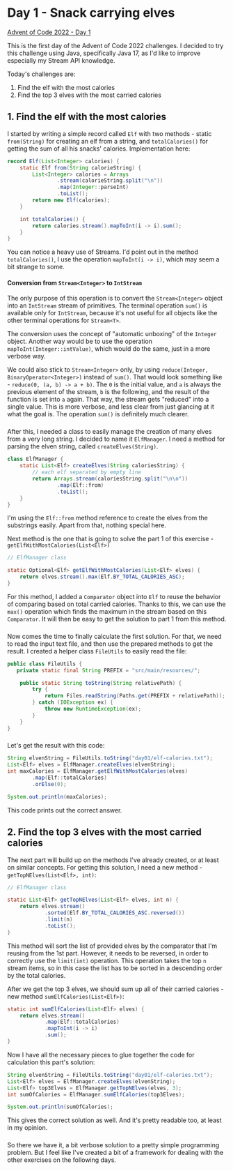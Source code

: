 # Day 1 - Snack carrying elves

[Advent of Code 2022 - Day 1](https://adventofcode.com/2022/day/1)

This is the first day of the Advent of Code 2022 challenges.
I decided to try this challenge using Java, specifically Java 17, as I'd like to improve especially my Stream API knowledge.

Today's challenges are:

1. Find the elf with the most calories
2. Find the top 3 elves with the most carried calories

## 1. Find the elf with the most calories

I started by writing a simple record called `Elf` with two methods - static `from(String)` for creating an elf from a string, and `totalCalories()` for getting the sum of all his snacks' calories. Implementation here:

```java
record Elf(List<Integer> calories) {
    static Elf from(String calorieString) {
        List<Integer> calories = Arrays
                .stream(calorieString.split("\n"))
                .map(Integer::parseInt)
                .toList();
        return new Elf(calories);
    }

    int totalCalories() {
        return calories.stream().mapToInt(i -> i).sum();
    }
}
```

You can notice a heavy use of Streams. I'd point out in the method `totalCalories()`, I use the operation `mapToInt(i -> i)`, which may seem a bit strange to some.

#### Conversion from `Stream<Integer>` to `IntStream`

The only purpose of this operation is to convert the `Stream<Integer>` object into an `IntStream` stream of primitives. The terminal operation `sum()` is available only for `IntStream`, because it's not useful for all objects like the other terminal operations for `Stream<T>`.

The conversion uses the concept of "automatic unboxing" of the `Integer` object. Another way would be to use the operation `mapToInt(Integer::intValue)`, which would do the same, just in a more verbose way.

We could also stick to `Stream<Integer>` only, by using `reduce(Integer, BinaryOperator<Integer>)` instead of `sum()`. That would look something like - `reduce(0, (a, b) -> a + b)`. The `0` is the initial value, and `a` is always the previous element of the stream, `b` is the following, and the result of the function is set into `a` again. That way, the stream gets "reduced" into a single value. This is more verbose, and less clear from just glancing at it what the goal is. The operation `sum()` is definitely much clearer.

###

After this, I needed a class to easily manage the creation of many elves from a very long string. I decided to name it `ElfManager`. I need a method for parsing the elven string, called `createElves(String)`.

```java
class ElfManager {
    static List<Elf> createElves(String caloriesString) {
        // each elf separated by empty line
        return Arrays.stream(caloriesString.split("\n\n"))
                .map(Elf::from)
                .toList();
    }
}
```

I'm using the `Elf::from` method reference to create the elves from the substrings easily. Apart from that, nothing special here.

Next method is the one that is going to solve the part 1 of this exercise - `getElfWithMostCalories(List<Elf>)`

```java
// ElfManager class

static Optional<Elf> getElfWithMostCalories(List<Elf> elves) {
    return elves.stream().max(Elf.BY_TOTAL_CALORIES_ASC);
}
```

For this method, I added a `Comparator` object into `Elf` to reuse the behavior of comparing based on total carried calories. Thanks to this, we can use the `max()` operation which finds the maximum in the stream based on this `Comparator`. It will then be easy to get the solution to part 1 from this method.

###

Now comes the time to finally calculate the first solution. For that, we need to read the input text file, and then use the prepared methods to get the result. I created a helper class `FileUtils` to easily read the file:

```java
public class FileUtils {
   private static final String PREFIX = "src/main/resources/";

    public static String toString(String relativePath) {
        try {
            return Files.readString(Paths.get(PREFIX + relativePath));
        } catch (IOException ex) {
            throw new RuntimeException(ex);
        }
    }
}
```

###

Let's get the result with this code:

```java
String elvenString = FileUtils.toString("day01/elf-calories.txt");
List<Elf> elves = ElfManager.createElves(elvenString);
int maxCalories = ElfManager.getElfWithMostCalories(elves)
        .map(Elf::totalCalories)
        .orElse(0);

System.out.println(maxCalories);
```

This code prints out the correct answer.

## 2. Find the top 3 elves with the most carried calories

The next part will build up on the methods I've already created, or at least on similar concepts. For getting this solution, I need a new method - `getTopNElves(List<Elf>, int)`:

```java
// ElfManager class

static List<Elf> getTopNElves(List<Elf> elves, int n) {
    return elves.stream()
            .sorted(Elf.BY_TOTAL_CALORIES_ASC.reversed())
            .limit(n)
            .toList();
}
```

This method will sort the list of provided elves by the comparator that I'm reusing from the 1st part. However, it needs to be reversed, in order to correctly use the `limit(int)` operation. This operation takes the top `n` stream items, so in this case the list has to be sorted in a descending order by the total calories.

After we get the top 3 elves, we should sum up all of their carried calories - new method `sumElfCalories(List<Elf>)`:

```java
static int sumElfCalories(List<Elf> elves) {
    return elves.stream()
            .map(Elf::totalCalories)
            .mapToInt(i -> i)
            .sum();
}
```

Now I have all the necessary pieces to glue together the code for calculation this part's solution:

```java
String elvenString = FileUtils.toString("day01/elf-calories.txt");
List<Elf> elves = ElfManager.createElves(elvenString);
List<Elf> top3Elves = ElfManager.getTopNElves(elves, 3);
int sumOfCalories = ElfManager.sumElfCalories(top3Elves);

System.out.println(sumOfCalories);
```

This gives the correct solution as well. And it's pretty readable too, at least in my opinion.

###

So there we have it, a bit verbose solution to a pretty simple programming problem. But I feel like I've created a bit of a framework for dealing with the other exercises on the following days.